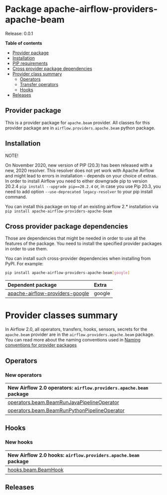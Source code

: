 <!--
 Licensed to the Apache Software Foundation (ASF) under one
 or more contributor license agreements.  See the NOTICE file
 distributed with this work for additional information
 regarding copyright ownership.  The ASF licenses this file
 to you under the Apache License, Version 2.0 (the
 "License"); you may not use this file except in compliance
 with the License.  You may obtain a copy of the License at

   http://www.apache.org/licenses/LICENSE-2.0

 Unless required by applicable law or agreed to in writing,
 software distributed under the License is distributed on an
 "AS IS" BASIS, WITHOUT WARRANTIES OR CONDITIONS OF ANY
 KIND, either express or implied.  See the License for the
 specific language governing permissions and limitations
 under the License.
 -->


# Package apache-airflow-providers-apache-beam

Release: 0.0.1

**Table of contents**

- [Provider package](#provider-package)
- [Installation](#installation)
- [PIP requirements](#pip-requirements)
- [Cross provider package dependencies](#cross-provider-package-dependencies)
- [Provider class summary](#provider-classes-summary)
    - [Operators](#operators)
    - [Transfer operators](#transfer-operators)
    - [Hooks](#hooks)
- [Releases](#releases)

## Provider package

This is a provider package for `apache.beam` provider. All classes for this provider package
are in `airflow.providers.apache.beam` python package.

## Installation

NOTE!

On November 2020, new version of PIP (20.3) has been released with a new, 2020 resolver. This resolver
does not yet work with Apache Airflow and might lead to errors in installation - depends on your choice
of extras. In order to install Airflow you need to either downgrade pip to version 20.2.4
`pip install --upgrade pip==20.2.4` or, in case you use Pip 20.3, you need to add option
`--use-deprecated legacy-resolver` to your pip install command.

You can install this package on top of an existing airflow 2.* installation via
`pip install apache-airflow-providers-apache-beam`

## Cross provider package dependencies

Those are dependencies that might be needed in order to use all the features of the package.
You need to install the specified provider packages in order to use them.

You can install such cross-provider dependencies when installing from PyPI. For example:

```bash
pip install apache-airflow-providers-apache-beam[google]
```

| Dependent package                                                                           | Extra       |
|:--------------------------------------------------------------------------------------------|:------------|
| [apache-airflow-providers-google](https://pypi.org/project/apache-airflow-providers-google) | google      |


# Provider classes summary

In Airflow 2.0, all operators, transfers, hooks, sensors, secrets for the `apache.beam` provider
are in the `airflow.providers.apache.beam` package. You can read more about the naming conventions used
in [Naming conventions for provider packages](https://github.com/apache/airflow/blob/master/CONTRIBUTING.rst#naming-conventions-for-provider-packages)


## Operators

### New operators

| New Airflow 2.0 operators: `airflow.providers.apache.beam` package                                                                                                                 |
|:-----------------------------------------------------------------------------------------------------------------------------------------------|
| [operators.beam.BeamRunJavaPipelineOperator](https://github.com/apache/airflow/blob/master/airflow/providers/apache/beam/operators/beam.py)    |
| [operators.beam.BeamRunPythonPipelineOperator](https://github.com/apache/airflow/blob/master/airflow/providers/apache/beam/operators/beam.py)  |


## Hooks

### New hooks

| New Airflow 2.0 hooks: `airflow.providers.apache.beam` package                                                   |
|:-----------------------------------------------------------------------------------------------------------------|
| [hooks.beam.BeamHook](https://github.com/apache/airflow/blob/master/airflow/providers/apache/beam/hooks/beam.py) |


## Releases
